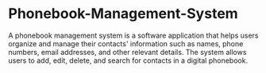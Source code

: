 # Phonebook-Management-System
A phonebook management system is a software application that helps users organize and manage their contacts' information such as names, phone numbers, email addresses, and other relevant details. The system allows users to add, edit, delete, and search for contacts in a digital phonebook.
